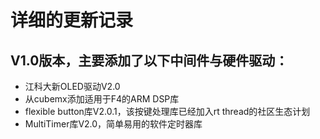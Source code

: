 # 详细的更新记录
## V1.0版本，主要添加了以下中间件与硬件驱动：
* 江科大新OLED驱动V2.0  
* 从cubemx添加适用于F4的ARM DSP库  
* flexible button库V2.0.1，该按键处理库已经加入rt thread的社区生态计划  
* MultiTimer库V2.0，简单易用的软件定时器库   
